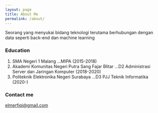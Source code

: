 ```yaml
---
layout: page
title: About Me
permalink: /about/
---
```


Seorang yang menyukai bidang teknologi terutama berhubungan dengan data seperti back-end dan machine learning

### Education

1. SMA Negeri 1 Malang
   ...MIPA (2015-2018)
2. Akademi Komunitas Negeri Putra Sang Fajar Blitar
   ...D2 Administrasi Server dan Jaringan Komputer (2018-2020)
3. Politeknik Elektronika Negeri Surabaya
   ...D3 PJJ Teknik Informatika (2020-)

### Contact me

[elmerfiqi@gmail.com](mailto:elmerfiqi@gmail.com)

